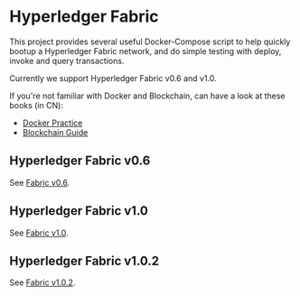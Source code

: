 # Hyperledger Fabric

This project provides several useful Docker-Compose script to help quickly bootup a Hyperledger Fabric network, and do simple testing with deploy, invoke and query transactions.

Currently we support Hyperledger Fabric v0.6 and v1.0.

If you're not familiar with Docker and Blockchain, can have a look at these books (in CN):

* [Docker Practice](https://github.com/yeasy/docker_practice)
* [Blockchain Guide](https://github.com/yeasy/blockchain_guide)

## Hyperledger Fabric v0.6
See [Fabric v0.6](0.6/).

## Hyperledger Fabric v1.0
See [Fabric v1.0](1.0/).

## Hyperledger Fabric v1.0.2
See [Fabric v1.0.2](1.0.2/).
